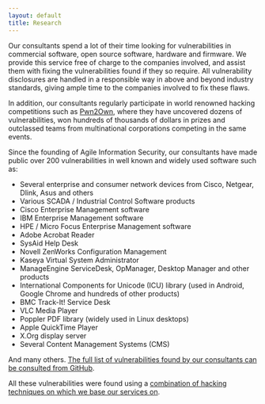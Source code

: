 ```yaml
---
layout: default
title: Research
---
```


Our consultants spend a lot of their time looking for vulnerabilities in commercial software, open source software, hardware and firmware. We provide this service free of charge to the companies involved, and assist them with fixing the vulnerabilities found if they so require. 
All vulnerability disclosures are handled in a responsible way in above and beyond industry standards, giving ample time to the companies involved to fix these flaws.

In addition, our consultants regularly participate in world renowned hacking competitions such as [Pwn2Own](https://en.wikipedia.org/wiki/Pwn2Own), where they have uncovered dozens of vulnerabilities, won hundreds of thousands of dollars in prizes and outclassed teams from multinational corporations competing in the same events.

Since the founding of Agile Information Security, our consultants have made public over 200 vulnerabilities in well known and widely used software such as:

* Several enterprise and consumer network devices from Cisco, Netgear, Dlink, Asus and others
* Various SCADA / Industrial Control Software products
* Cisco Enterprise Management software
* IBM Enterprise Management software
* HPE / Micro Focus Enterprise Management software
* Adobe Acrobat Reader
* SysAid Help Desk
* Novell ZenWorks Configuration Management
* Kaseya Virtual System Administrator
* ManageEngine ServiceDesk, OpManager, Desktop Manager and other products
* International Components for Unicode (ICU) library (used in Android, Google Chrome and hundreds of other products)
* BMC Track-It! Service Desk
* VLC Media Player
* Poppler PDF library (widely used in Linux desktops)
* Apple QuickTime Player
* X.Org display server
* Several Content Management Systems (CMS)	

And many others. [The full list of vulnerabilities found by our consultants can be consulted from GitHub](https://github.com/pedrib/PoC/blob/master/pedigree.csv).

All these vulnerabilities were found using a [combination of hacking techniques on which we base our services on](/services.html).

